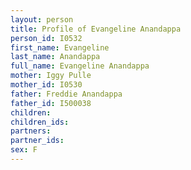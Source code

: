 ```yaml
---
layout: person
title: Profile of Evangeline Anandappa
person_id: I0532
first_name: Evangeline
last_name: Anandappa
full_name: Evangeline Anandappa
mother: Iggy Pulle
mother_id: I0530
father: Freddie Anandappa
father_id: I500038
children:
children_ids:
partners:
partner_ids:
sex: F
---
```


